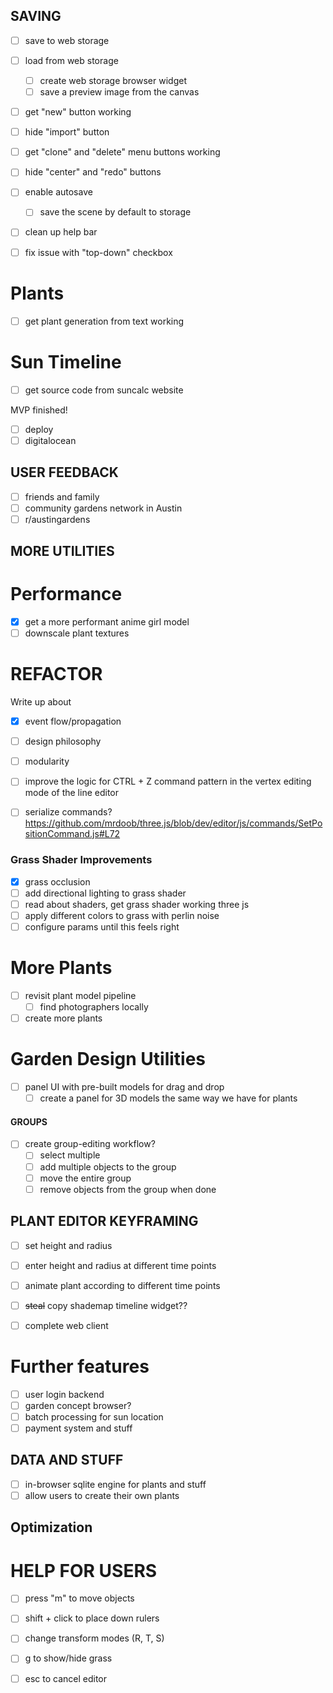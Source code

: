 ## SAVING
- [ ] save to web storage
- [ ] load from web storage
    - [ ] create web storage browser widget
    - [ ] save a preview image from the canvas

- [ ] get "new" button working
- [ ] hide "import" button
- [ ] get "clone" and "delete" menu buttons working
- [ ] hide "center" and "redo" buttons

- [ ] enable autosave
    - [ ] save the scene by default to storage

- [ ] clean up help bar
- [ ] fix issue with "top-down" checkbox 

# Plants
- [ ] get plant generation from text working

# Sun Timeline
- [ ] get source code from suncalc website

MVP finished!
- [ ] deploy
- [ ] digitalocean

## USER FEEDBACK
- [ ] friends and family
- [ ] community gardens network in Austin
- [ ] r/austingardens

## MORE UTILITIES

# Performance
- [x] get a more performant anime girl model
- [ ] downscale plant textures

# REFACTOR
Write up about 
- [x] event flow/propagation
- [ ] design philosophy
- [ ] modularity
- [ ] improve the logic for CTRL + Z command pattern in the vertex editing mode of the line editor
- [ ] serialize commands? https://github.com/mrdoob/three.js/blob/dev/editor/js/commands/SetPositionCommand.js#L72


### Grass Shader Improvements
- [x] grass occlusion
- [ ] add directional lighting to grass shader
- [ ] read about shaders, get grass shader working three js
- [ ] apply different colors to grass with perlin noise
- [ ] configure params until this feels right

# More Plants
- [ ] revisit plant model pipeline
    - [ ] find photographers locally
- [ ] create more plants

# Garden Design Utilities
- [ ] panel UI with pre-built models for drag and drop
    - [ ] create a panel for 3D models the same way we have for plants

#### GROUPS
- [ ] create group-editing workflow?
    - [ ] select multiple
    - [ ] add multiple objects to the group
    - [ ] move the entire group
    - [ ] remove objects from the group when done

## PLANT EDITOR KEYFRAMING
- [ ] set height and radius
- [ ] enter height and radius at different time points
- [ ] animate plant according to different time points

- [ ] ~~steal~~ copy shademap timeline widget??

- [ ] complete web client

# Further features
- [ ] user login backend
- [ ] garden concept browser?
- [ ] batch processing for sun location
- [ ] payment system and stuff

## DATA AND STUFF
- [ ] in-browser sqlite engine for plants and stuff
- [ ] allow users to create their own plants

## Optimization

# HELP FOR USERS
- [ ] press "m" to move objects
- [ ] shift + click to place down rulers
- [ ] change transform modes (R, T, S)
- [ ] g to show/hide grass
- [ ] esc to cancel editor


